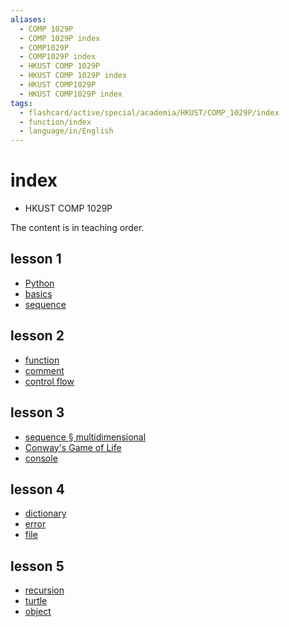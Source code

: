 ```yaml
---
aliases:
  - COMP 1029P
  - COMP 1029P index
  - COMP1029P
  - COMP1029P index
  - HKUST COMP 1029P
  - HKUST COMP 1029P index
  - HKUST COMP1029P
  - HKUST COMP1029P index
tags:
  - flashcard/active/special/academia/HKUST/COMP_1029P/index
  - function/index
  - language/in/English
---
```


# index

- HKUST COMP 1029P

The content is in teaching order.

## lesson 1

- [Python](Python.md)
- [basics](basics.md)
- [sequence](sequence.md)

## lesson 2

- [function](function.md)
- [comment](comment.md)
- [control flow](control%20flow.md)

## lesson 3

- [sequence § multidimensional](sequence.md#multidimensional)
- [Conway's Game of Life](Conway's%20Game%20of%20Life.md)
- [console](console.md)

## lesson 4

- [dictionary](dictionary.md)
- [error](error.md)
- [file](file.md)

## lesson 5

- [recursion](recursion.md)
- [turtle](turtle.md)
- [object](object.md)
